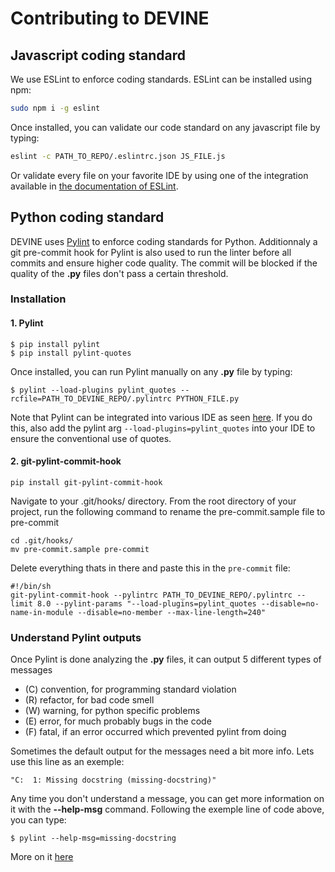 Contributing to DEVINE
=====================

## Javascript coding standard
We use ESLint to enforce coding standards.
ESLint can be installed using npm:
```bash
sudo npm i -g eslint
```

Once installed, you can validate our code standard on any javascript file by typing:

```bash
eslint -c PATH_TO_REPO/.eslintrc.json JS_FILE.js
```

Or validate every file on your favorite IDE by using one of the integration available in [the documentation of ESLint](https://eslint.org/docs/user-guide/integrations).

## Python coding standard

DEVINE uses [Pylint](https://www.pylint.org/) to enforce coding standards for Python. Additionnaly a git pre-commit hook for Pylint is also used to run the linter before all commits and ensure higher code quality. The commit will be blocked if the quality of the **.py** files don't pass a certain threshold.

### Installation

#### 1. Pylint

```
$ pip install pylint
$ pip install pylint-quotes
```

Once installed, you can run Pylint manually on any **.py** file by typing:

```
$ pylint --load-plugins pylint_quotes --rcfile=PATH_TO_DEVINE_REPO/.pylintrc PYTHON_FILE.py
```

Note that Pylint can be integrated into various IDE as seen  [here](https://pylint.readthedocs.io/en/latest/user_guide/ide-integration.html).
If you do this, also add the pylint arg `--load-plugins=pylint_quotes` into your IDE to ensure the conventional use of quotes.

#### 2. git-pylint-commit-hook 

```
pip install git-pylint-commit-hook
```

Navigate to your .git/hooks/ directory. From the root directory of your project, run the following command to rename the pre-commit.sample file to pre-commit

```
cd .git/hooks/
mv pre-commit.sample pre-commit
```

Delete everything thats in there and paste this in the `pre-commit` file:

```
#!/bin/sh
git-pylint-commit-hook --pylintrc PATH_TO_DEVINE_REPO/.pylintrc --limit 8.0 --pylint-params "--load-plugins=pylint_quotes --disable=no-name-in-module --disable=no-member --max-line-length=240"
```

### Understand Pylint outputs

Once Pylint is done analyzing the **.py** files, it can output 5 different types of messages


  * (C) convention, for programming standard violation
  * (R) refactor, for bad code smell
  * (W) warning, for python specific problems
  * (E) error, for much probably bugs in the code
  * (F) fatal, if an error occurred which prevented pylint from doing

Sometimes the default output for the messages need a bit more info. Lets use this line as an exemple:

```
"C:  1: Missing docstring (missing-docstring)"
```

Any time you don't understand a message, you can get more information on it with the **--help-msg** command. Following the exemple line of code above, you can type:

```
$ pylint --help-msg=missing-docstring
```

More on it [here](https://pylint.readthedocs.io/en/latest/tutorial.html)
